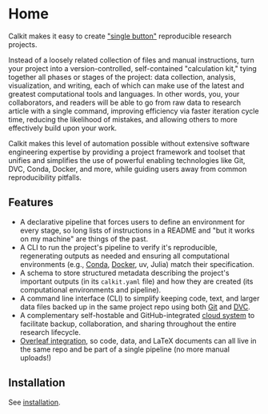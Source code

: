 # Home

Calkit makes it easy to create
["single button"](https://doi.org/10.1190/1.1822162)
reproducible research projects.

Instead of a loosely related collection of files
and manual instructions,
turn your project into a version-controlled,
self-contained "calculation kit,"
tying together all phases or stages of the project:
data collection, analysis, visualization, and writing,
each of which can make use of the latest and greatest computational
tools and languages.
In other words, you, your collaborators, and readers will be able to go
from raw data to research article with a single command,
improving efficiency via faster iteration cycle time,
reducing the likelihood of mistakes,
and allowing others to more effectively build upon your work.

Calkit makes this level of automation possible without extensive software
engineering expertise by providing a project framework and toolset that unifies
and simplifies the use of powerful enabling technologies like Git,
DVC, Conda, Docker, and more,
while guiding users away from common reproducibility pitfalls.

## Features

- A declarative pipeline that forces users to define an environment
  for every stage, so long lists of instructions in a README and
  "but it works on my machine" are things of the past.
- A CLI to run the project's pipeline to verify it's reproducible,
  regenerating outputs as needed and
  ensuring all
  computational environments
  (e.g., [Conda](https://docs.conda.io/en/latest/),
  [Docker](https://docker.com), uv, Julia)
  match their specification.
- A schema to store structured metadata describing the
  project's important outputs (in its `calkit.yaml` file)
  and how they are created
  (its computational environments and pipeline).
- A command line interface (CLI) to simplify keeping code, text, and larger
  data files backed up in the same project repo using both
  [Git](https://git-scm.com/) and [DVC](https://dvc.org/).
- A complementary self-hostable and GitHub-integrated
  [cloud system](https://github.com/calkit/calkit-cloud)
  to facilitate backup, collaboration,
  and sharing throughout the entire research lifecycle.
- [Overleaf integration](https://docs.calkit.org/overleaf/), so code,
  data, and LaTeX documents can all live in the same repo and be part of a
  single pipeline (no more manual uploads!)

## Installation

See [installation](installation.md).
